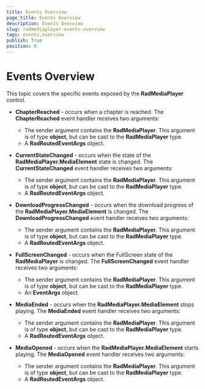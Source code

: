 ```yaml
---
title: Events Overview
page_title: Events Overview
description: Events Overview
slug: radmediaplayer-events-overview
tags: events,overview
publish: True
position: 0
---
```


# Events Overview

This topic covers the specific events exposed by the __RadMediaPlayer__ control. 

* __ChapterReached__ - occurs when a chapter is reached. The __ChapterReached__ event handler receives two arguments:
	* The sender argument contains the __RadMediaPlayer__. This argument is of type __object__, but can be cast to the __RadMediaPlayer__ type.
	* A __RadRoutedEventArgs__ object.

* __CurrentStateChanged__ - occurs when the state of the __RadMediaPlayer.MediaElement__ state is changed. The __CurrentStateChanged__ event handler receives two arguments:
	* The sender argument contains the __RadMediaPlayer__. This argument is of type __object__, but can be cast to the __RadMediaPlayer__ type.
	* A __RadRoutedEventArgs__ object.
	
* __DownloadProgressChanged__ - occurs when the download progress of the __RadMediaPlayer.MediaElement__ is changed. The __DownloadProgressChanged__ event handler receives two arguments:
	* The sender argument contains the __RadMediaPlayer__. This argument is of type __object__, but can be cast to the __RadMediaPlayer__ type.
	* A __RadRoutedEventArgs__ object.
	
* __FullScreenChanged__ - occurs when the FullScreen state of the __RadMediaPlayer__ is changed. The __FullScreenChanged__ event handler receives two arguments:
	* The sender argument contains the __RadMediaPlayer__. This argument is of type __object__, but can be cast to the __RadMediaPlayer__ type.
	* An __EventArgs__ object.

* __MediaEnded__ - occurs when the __RadMediaPlayer.MediaElement__ stops playing. The __MediaEnded__ event handler receives two arguments:
	* The sender argument contains the __RadMediaPlayer__. This argument is of type __object__, but can be cast to the __RadMediaPlayer__ type.
	* A __RadRoutedEventArgs__ object.							

* __MediaOpened__ - occurs when the __RadMediaPlayer.MediaElement__ starts playing. The __MediaOpened__ event handler receives two arguments:
	* The sender argument contains the __RadMediaPlayer__. This argument is of type __object__, but can be cast to the __RadMediaPlayer__ type.
	* A __RadRoutedEventArgs__ object.